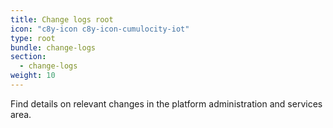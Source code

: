 ```yaml
---
title: Change logs root
icon: "c8y-icon c8y-icon-cumulocity-iot"
type: root
bundle: change-logs
section:
  - change-logs
weight: 10
---
```


Find details on relevant changes in the platform administration and services area.
